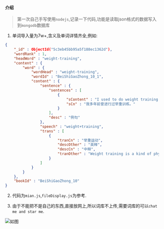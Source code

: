 #### 介绍

> 第一次自己手写使用`nodejs`,记录一下代码,功能是读取json格式的数据写入到`mongodb`数据库

1. 单词导入量为7w+,含义及单词详情齐全,例如:

```json
{
    "_id" : ObjectId("5c3eb45bb95a5f188ec1362d"),
    "wordRank" : 1,
    "headWord" : "weight-training",
    "content" : {
        "word" : {
            "wordHead" : "weight-training",
            "wordId" : "BeiShiGaoZhong_10_1",
            "content" : {
                "sentence" : {
                    "sentences" : [ 
                        {
                            "sContent" : "I used to do weight training years ago.",
                            "sCn" : "我多年前曾进行过举重训练。"
                        }
                    ],
                    "desc" : "例句"
                },
                "speech" : "weight+training",
                "trans" : [ 
                    {
                        "tranCn" : "举重运动",
                        "descOther" : "英释",
                        "descCn" : "中释",
                        "tranOther" : "Weight training is a kind of physical exercise in which people lift or push heavy weights with their arms and legs in order to strengthen their muscles"
                    }
                ]
            }
        }
    },
    "bookId" : "BeiShiGaoZhong_10"
}
```

2. 代码为`mian.js`,`fileDisplay.js`为参考.

3. 由于不能把不是自己的东西,直接放网上,所以词库不上传,需要词库的可以`chat me and star me`.

![如图](https://i.loli.net/2019/01/16/5c3eb9e7c5137.png)